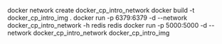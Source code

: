 docker network create docker_cp_intro_network
docker build -t docker_cp_intro_img .
docker run -p 6379:6379 -d --network docker_cp_intro_network -h redis redis
docker run -p 5000:5000 -d --network docker_cp_intro_network docker_cp_intro_img
